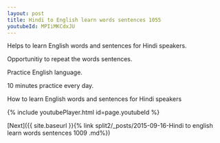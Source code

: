 ```yaml
---
layout: post
title: Hindi to English learn words sentences 1055 
youtubeId: MPIiMKCdxJU
---
```

 
 
Helps to learn English words and sentences for Hindi speakers.

Opportunitiy to repeat the words sentences. 

Practice English language. 
 
10 minutes practice every day. 
 
How to learn English words and sentences for Hindi speakers 
 
{% include youtubePlayer.html id=page.youtubeId %}
 
 
[Next]({{ site.baseurl }}{% link  split2/_posts/2015-09-16-Hindi to english learn words sentences 1009 .md%})
 
